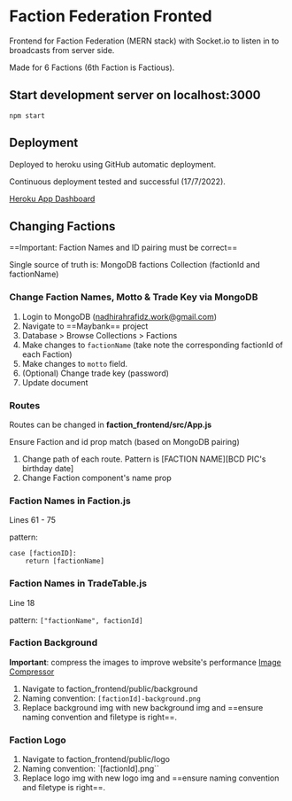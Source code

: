 # Faction Federation Fronted

Frontend for Faction Federation (MERN stack) with Socket.io to listen in to broadcasts from server side.

Made for 6 Factions (6th Faction is Factious). 

## Start development server on localhost:3000
```
npm start
```

## Deployment
Deployed to heroku using GitHub automatic deployment. 

Continuous deployment tested and successful (17/7/2022). 

[Heroku App Dashboard](https://dashboard.heroku.com/apps/faction-federation)

## Changing Factions
==Important: Faction Names and ID pairing must be correct== 

Single source of truth is: MongoDB factions Collection (factionId and factionName)

### Change Faction Names, Motto & Trade Key via MongoDB
1. Login to MongoDB (nadhirahrafidz.work@gmail.com)
2. Navigate to ==Maybank== project
3. Database > Browse Collections > Factions
4. Make changes to ``factionName`` (take note the corresponding factionId of each Faction)
5. Make changes to ``motto`` field. 
6. (Optional) Change trade key (password) 
7. Update document

### Routes
Routes can be changed in **faction_frontend/src/App.js**

Ensure Faction and id prop match (based on MongoDB pairing)
1. Change path of each route. Pattern is [FACTION NAME][BCD PIC's birthday date]
2. Change Faction component's name prop

### Faction Names in Faction.js
Lines 61 - 75

pattern: 
```
case [factionID]:
    return [factionName]
```

### Faction Names in TradeTable.js
Line 18 

pattern: ``["factionName", factionId]``

### Faction Background

**Important**: compress the images to improve website's performance [Image Compressor](https://imagecompressor.com/)

1. Navigate to faction_frontend/public/background
2. Naming convention: ``[factionId]-background.png``
3. Replace background img with new background img and ==ensure naming convention and filetype is right==. 

### Faction Logo

1. Navigate to faction_frontend/public/logo
2. Naming convention: `[factionId].png``
3. Replace logo img with new logo img and ==ensure naming convention and filetype is right==. 





